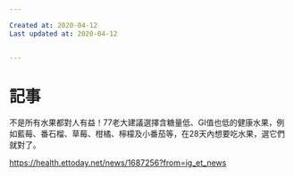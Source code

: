 ```yaml
---

Created at: 2020-04-12
Last updated at: 2020-04-12


---
```


# 記事


不是所有水果都對人有益！77老大建議選擇含糖量低、GI值也低的健康水果，例如藍莓、番石榴、草莓、柑橘、檸檬及小番茄等，在28天內想要吃水果，選它們就對了。

<https://health.ettoday.net/news/1687256?from=ig_et_news>

